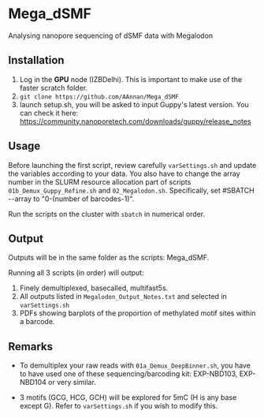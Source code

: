 # Mega_dSMF
Analysing nanopore sequencing of dSMF data with Megalodon

## Installation
1) Log in the **GPU** node (IZBDelhi). This is important to make use of the faster scratch folder.
2) `git clone https://github.com/AAnnan/Mega_dSMF`
3) launch setup.sh, you will be asked to input Guppy's latest version. You can check it here: https://community.nanoporetech.com/downloads/guppy/release_notes

## Usage
Before launching the first script, review carefully `varSettings.sh` and update the variables according to your data. You also have to change the array number in the SLURM resource allocation part of scripts `01b_Demux_Guppy_Refine.sh` and `02_Megalodon.sh`. Specifically, set #SBATCH --array to "0-(number of barcodes-1)".

Run the scripts on the cluster with `sbatch` in numerical order. 

## Output
Outputs will be in the same folder as the scripts: Mega_dSMF.

Running all 3 scripts (in order) will output:

1) Finely demultiplexed, basecalled, multifast5s. 
2) All outputs listed in `Megalodon_Output_Notes.txt` and selected in `varSettings.sh`
3) PDFs showing barplots of the proportion of methylated motif sites within a barcode.

## Remarks
- To demultiplex your raw reads with `01a_Demux_DeepBinner.sh`, you have to have used one of these sequencing/barcoding kit: EXP-NBD103, EXP-NBD104 or very similar.

- 3 motifs (GCG, HCG, GCH) will be explored for 5mC (H is any base except G). Refer to `varSettings.sh` if you wish to modify this.

